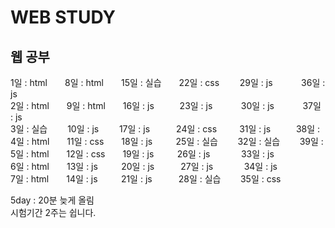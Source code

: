 # WEB STUDY
## 웹 공부    

1일 : html  8일 : html  15일 : 실습  22일 : css   29일 : js    36일 : js  
2일 : html  9일 : html  16일 : js     23일 : js    30일 : js    37일 : js  
3일 : 실습   10일 : js   17일 : js   24일 : css    31일 : js     38일 :  
4일 : html  11일 : css  18일 : js    25일 : 실습   32일 : 실습   39일 :  
5일 : html  12일 : css  19일 : js    26일 : js       33일 : js  
6일 : html  13일 : js    20일 : js   27일 : js     34일 : js  
7일 : html  14일 : js    21일 : js   28일 : 실습   35일 : css  
  
5day : 20분 늦게 올림  
시험기간 2주는 쉽니다.
  
